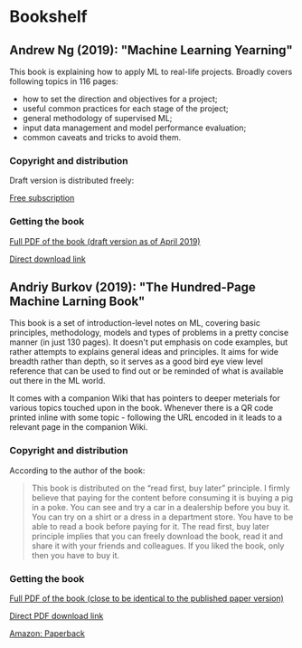 # Bookshelf

## Andrew Ng (2019): "Machine Learning Yearning"

This book is explaining how to apply ML to real-life projects. Broadly covers following topics in 116 pages:

  - how to set the direction and objectives for a project;
  - useful common practices for each stage of the project;
  - general methodology of supervised ML;
  - input data management and model performance evaluation;
  - common caveats and tricks to avoid them.

### Copyright and distribution

Draft version is distributed freely:

[Free subscription](https://www.mlyearning.org/)

### Getting the book

[Full PDF of the book (draft version as of April 2019)](https://github.com/dmitryaleks/bookshelf/blob/master/machine-learning-yearning/MLY_V0.5_Full_Draft.pdf)

[Direct download link](https://github.com/dmitryaleks/bookshelf/raw/master/machine-learning-yearning/MLY_V0.5_Full_Draft.pdf)

## Andriy Burkov (2019): "The Hundred-Page Machine Larning Book"

This book is a set of introduction-level notes on ML, covering basic principles, methodology, models and types of problems in a pretty concise manner (in just 130 pages). It doesn't put emphasis on code examples, but rather attempts to explains general ideas and principles. It aims for wide breadth rather than depth, so it serves as a good bird eye view level reference that can be used to find out or be reminded of what is available out there in the ML world.

It comes with a companion Wiki that has pointers to deeper meterials for various topics touched upon in the book. Whenever there is a QR code printed inline with some topic - following the URL encoded in it leads to a relevant page in the companion Wiki.

### Copyright and distribution

According to the author of the book:

> This book is distributed on the “read first, buy later” principle. I firmly believe that paying for the content before consuming it is buying a pig in a poke. You can see and try a car in a dealership before you buy it. You can try on a shirt or a dress in a department store. You have to be able to read a book before paying for it.  The read first, buy later principle implies that you can freely download the book, read it and share it with your friends and colleagues. If you liked the book, only then you have to buy it.

### Getting the book

[Full PDF of the book (close to be identical to the published paper version)](https://github.com/dmitryaleks/bookshelf/blob/master/the-hundred-page-ml-book/The%20Hundred-Page%20Machine%20Learning%20Book.pdf)

[Direct PDF download link](https://github.com/dmitryaleks/bookshelf/raw/master/the-hundred-page-ml-book/The%20Hundred-Page%20Machine%20Learning%20Book.pdf)

[Amazon: Paperback](https://www.amazon.com/Hundred-Page-Machine-Learning-Book/dp/199957950X)
